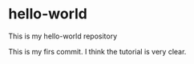 # hello-world
This is my hello-world repository

This is my firs commit.
I think the tutorial is very clear.
